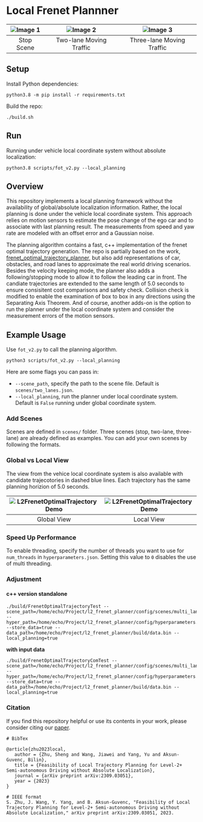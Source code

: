 # Local Frenet Plannner


| ![Image 1](results/slow_down/yaw_rate_offset_0p01/animation_s.gif) | ![Image 2](results/two_lanes/yaw_rate_offset_0p01/animation_s.gif) | ![Image 3](results/multi_lanes/animation_s.gif) |
|:-------------------------:|:-------------------------:|:-------------------------:|
| Stop Scene   | Two-lane Moving Traffic  | Three-lane Moving Traffic   |


## Setup
Install Python dependencies: 
```
python3.8 -m pip install -r requirements.txt
```
Build the repo:

```
./build.sh
```

## Run

Running under vehicle local coordinate system without absolute localization: 

```
python3.8 scripts/fot_v2.py --local_planning
```

## Overview
This repository implements a local planning framework without the availability of global/absolute localization information. Rather, the local planning is done under the vehicle local coordinate system. This approach relies on motion sensors to estimate the pose change of the ego car and to associate with last planning result. The measurements from speed and yaw rate are modeled with an offset error and a Gaussian noise. 

The planning algorithm contains a fast, c++ implementation of the frenet optimal trajectory generation. The repo is partially based on the work,  [frenet_optimal_trajectory_planner](https://github.com/fangedward/frenet_optimal_trajectory_planner.git), but also add representations of car, obstacles, and road lanes to approximate the real world driving scenarios. Besides the velocity keeping mode, the planner also adds a following/stopping mode to allow it to follow the leading car in front. The candiate trajectories are extended to the same length of 5.0 seconds to ensure consisitent cost comparisons and safety check. Collision check is modified to enable the examination of box to box in any directions using the Separating Axis Theorem. And of course, another adds-on is the option to run the planner under the local coordinate system and consider the measurement errors of the motion sensors. 


## Example Usage

Use `fot_v2.py` to call the planning algorithm.

```
python3 scripts/fot_v2.py --local_planning
```

Here are some flags you can pass in:
* `--scene_path`, specify the path to the scene file. Default is `scenes/two_lanes.json`.
* `--local_planning`, run the planner under local coordinate system. Default is `False` running under global coordinate system.


### Add Scenes
Scenes are defined in `scenes/` folder. Three scenes (stop, two-lane, three-lane) are already defined as examples. You can add your own scenes by following the formats.


### Global vs Local View

The view from the vehice local coordinate system is also available with candidate trajecotories in dashed blue lines. Each trajectory has the same planning horizion of 5.0 seconds. 

| ![L2FrenetOptimalTrajectory Demo](results/multi_lanes/animation_s.gif) | ![L2FrenetOptimalTrajectory Demo](results/multi_lanes/animation_local_s.gif)  |
|:-------------------------:|:-------------------------:|
| Global View   | Local View  | 


### Speed Up Performance

To enable threading, specify the number of threads you want to use for `num_threads` in `hyperparameters.json`. Setting this value to `0` disables the use of multi threading.


### Adjustment

#### c++ version standalone

```
./build/FrenetOptimalTrajectoryTest --scene_path=/home/echo/Project/l2_frenet_planner/config/scenes/multi_lanes.json --hyper_path=/home/echo/Project/l2_frenet_planner/config/hyperparameters.json --store_data=true --data_path=/home/echo/Project/l2_frenet_planner/build/data.bin --local_planning=true
```

**with input data**
```
./build/FrenetOptimalTrajectoryComTest --scene_path=/home/echo/Project/l2_frenet_planner/config/scenes/multi_lanes.json --hyper_path=/home/echo/Project/l2_frenet_planner/config/hyperparameters.json --store_data=true --data_path=/home/echo/Project/l2_frenet_planner/build/data.bin --local_planning=true
```

### Citation

If you find this repository helpful or use its contents in your work, please consider citing our [paper](https://arxiv.org/abs/2309.03051).


```
# BibTex

@article{zhu2023local,
   author = {Zhu, Sheng and Wang, Jiawei and Yang, Yu and Aksun-Guvenc, Bilin},
   title = {Feasibility of Local Trajectory Planning for Level-2+ Semi-autonomous Driving without Absolute Localization},
   journal = {arXiv preprint arXiv:2309.03051},
   year = {2023}
}

# IEEE format
S. Zhu, J. Wang, Y. Yang, and B. Aksun-Guvenc, "Feasibility of Local Trajectory Planning for Level-2+ Semi-autonomous Driving without Absolute Localization," arXiv preprint arXiv:2309.03051, 2023.


```
